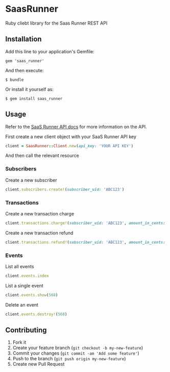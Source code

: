 # SaasRunner

Ruby cliebt library for the Saas Runner REST API

## Installation

Add this line to your application's Gemfile:

    gem 'saas_runner'

And then execute:

    $ bundle

Or install it yourself as:

    $ gem install saas_runner

## Usage

Refer to the [SaaS Runner API docs](http://docs.saasrunner.apiary.io/) for more information on the API.

First create a new client object with your SaaS Runner API key

```ruby
client = SaasRunner::Client.new(api_key: 'YOUR API KEY')
```

And then call the relevant resource

### Subscribers

Create a new subscriber

```ruby
client.subscribers.create!(subscriber_uid: 'ABC123')
```

### Transactions

Create a new transaction charge

```ruby
client.transactions.charge!(subscriber_uid: 'ABC123', amount_in_cents: 1000)
```

Create a new transaction refund

```ruby
client.transactions.refund!(subscriber_uid: 'ABC123', amount_in_cents: 150)
```

### Events

List all events

```ruby
client.events.index
```

List a single event

```ruby
client.events.show(568)
```

Delete an event

```ruby
client.events.destroy!(568)
```

## Contributing

1. Fork it
2. Create your feature branch (`git checkout -b my-new-feature`)
3. Commit your changes (`git commit -am 'Add some feature'`)
4. Push to the branch (`git push origin my-new-feature`)
5. Create new Pull Request
